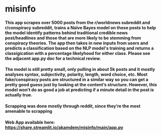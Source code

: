 # misinfo
#### This app scrapes over 5000 posts from the r/worldnews subreddit and r/conspiracy subreddit, trains a Naïve Bayes model on these posts to help the model identify patterns behind traditional credible news post/headlines and those that are more likely to be stemming from conspiracy theories. The app then takes in new inputs from users and predicts a classification based on the NLP model's training and returns a classigication with a percentage likelyhood for either class. Please see the adjacent app.py doc for a technical review.

#### The model is still pretty small, only pulling in about 5k posts and it mostly analyses syntax, subjectivity, polarity, length, word choice, etc. Most fake/conspiracy posts are structured in a similar way so you can get a pretty good guess just by looking at the content’s structure. However, this model won’t do as good a job at predicting if a minute detail in the post is actually true. 

#### Scrapping was done mostly through reddit, since they’re the most amenable to scrapping

#### Web App available here: https://share.streamlit.io/akamdem/misinfo/main/app.py
